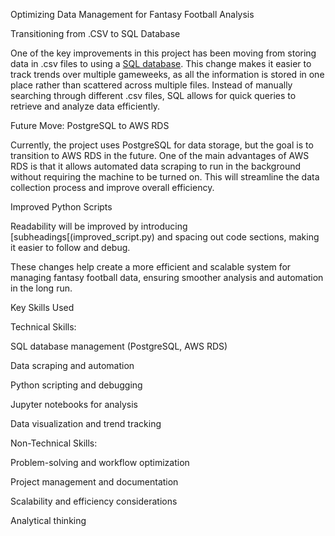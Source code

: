 Optimizing Data Management for Fantasy Football Analysis

Transitioning from .CSV to SQL Database

One of the key improvements in this project has been moving from storing data in .csv files to using a [SQL database](SQL_database.png). This change makes it easier to track trends over multiple gameweeks, as all the information is stored in one place rather than scattered across multiple files. Instead of manually searching through different .csv files, SQL allows for quick queries to retrieve and analyze data efficiently.

Future Move: PostgreSQL to AWS RDS

Currently, the project uses PostgreSQL for data storage, but the goal is to transition to AWS RDS in the future. One of the main advantages of AWS RDS is that it allows automated data scraping to run in the background without requiring the machine to be turned on. This will streamline the data collection process and improve overall efficiency.

Improved Python Scripts

Readability will be improved by introducing [subheadings[(improved_script.py) and spacing out code sections, making it easier to follow and debug.

These changes help create a more efficient and scalable system for managing fantasy football data, ensuring smoother analysis and automation in the long run.

Key Skills Used

Technical Skills:

SQL database management (PostgreSQL, AWS RDS)

Data scraping and automation

Python scripting and debugging

Jupyter notebooks for analysis

Data visualization and trend tracking

Non-Technical Skills:

Problem-solving and workflow optimization

Project management and documentation

Scalability and efficiency considerations

Analytical thinking
